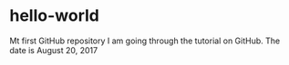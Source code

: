 # hello-world
Mt first GitHub repository 
I am going through the tutorial on GitHub.  The date is August 20, 2017

